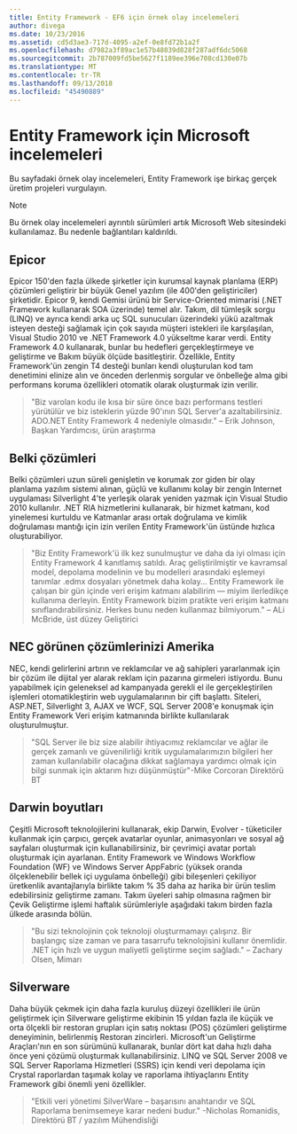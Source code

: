 ```yaml
---
title: Entity Framework - EF6 için örnek olay incelemeleri
author: divega
ms.date: 10/23/2016
ms.assetid: cd5d3ae3-717d-4095-a2ef-0e8fd72b1a2f
ms.openlocfilehash: d7982a3f89ac1e57b48039d828f287adf6dc5068
ms.sourcegitcommit: 2b787009fd5be5627f1189ee396e708cd130e07b
ms.translationtype: MT
ms.contentlocale: tr-TR
ms.lasthandoff: 09/13/2018
ms.locfileid: "45490889"
---
```

# <a name="microsoft-case-studies-for-entity-framework"></a>Entity Framework için Microsoft incelemeleri
Bu sayfadaki örnek olay incelemeleri, Entity Framework işe birkaç gerçek üretim projeleri vurgulayın.
> [!NOTE]
> Bu örnek olay incelemeleri ayrıntılı sürümleri artık Microsoft Web sitesindeki kullanılamaz. Bu nedenle bağlantıları kaldırıldı.

## <a name="epicor"></a>Epicor
Epicor 150'den fazla ülkede şirketler için kurumsal kaynak planlama (ERP) çözümleri geliştirir bir büyük Genel yazılım (ile 400'den geliştiriciler) şirketidir.
Epicor 9, kendi Gemisi ürünü bir Service-Oriented mimarisi (.NET Framework kullanarak SOA üzerinde) temel alır.
Takım, dil tümleşik sorgu (LINQ) ve ayrıca kendi arka uç SQL sunucuları üzerindeki yükü azaltmak isteyen desteği sağlamak için çok sayıda müşteri istekleri ile karşılaşılan, Visual Studio 2010 ve .NET Framework 4.0 yükseltme karar verdi.
Entity Framework 4.0 kullanarak, bunlar bu hedefleri gerçekleştirmeye ve geliştirme ve Bakım büyük ölçüde basitleştirir.
Özellikle, Entity Framework'ün zengin T4 desteği bunları kendi oluşturulan kod tam denetimini elinize alın ve önceden derlenmiş sorgular ve önbelleğe alma gibi performans koruma özellikleri otomatik olarak oluşturmak izin verilir.

> "Biz varolan kodu ile kısa bir süre önce bazı performans testleri yürütülür ve biz isteklerin yüzde 90'ının SQL Server'a azaltabilirsiniz.
ADO.NET Entity Framework 4 nedeniyle olmasıdır." – Erik Johnson, Başkan Yardımcısı, ürün araştırma  

## <a name="veracity-solutions"></a>Belki çözümleri
Belki çözümleri uzun süreli genişletin ve korumak zor giden bir olay planlama yazılım sistemi alınan, güçlü ve kullanımı kolay bir zengin Internet uygulaması Silverlight 4'te yerleşik olarak yeniden yazmak için Visual Studio 2010 kullanılır.
.NET RIA hizmetlerini kullanarak, bir hizmet katmanı, kod yinelemesi kurtuldu ve Katmanlar arası ortak doğrulama ve kimlik doğrulaması mantığı için izin verilen Entity Framework'ün üstünde hızlıca oluşturabiliyor.  

> "Biz Entity Framework'ü ilk kez sunulmuştur ve daha da iyi olması için Entity Framework 4 kanıtlamış satıldı.
Araç geliştirilmiştir ve kavramsal model, depolama modelinin ve bu modelleri arasındaki eşlemeyi tanımlar .edmx dosyaları yönetmek daha kolay... Entity Framework ile çalışan bir gün içinde veri erişim katmanı alabilirim — miyim ilerledikçe kullanıma derleyin.
Entity Framework bizim pratikte veri erişim katmanı sınıflandırabilirsiniz. Herkes bunu neden kullanmaz bilmiyorum." – ALi McBride, üst düzey Geliştirici

## <a name="nec-display-solutions-of-america"></a>NEC görünen çözümlerinizi Amerika
NEC, kendi gelirlerini artırın ve reklamcılar ve ağ sahipleri yararlanmak için bir çözüm ile dijital yer alarak reklam için pazarına girmeleri istiyordu.
Bunu yapabilmek için geleneksel ad kampanyada gerekli el ile gerçekleştirilen işlemleri otomatikleştirin web uygulamalarının bir çift başlattı.
Siteleri, ASP.NET, Silverlight 3, AJAX ve WCF, SQL Server 2008'e konuşmak için Entity Framework Veri erişim katmanında birlikte kullanılarak oluşturulmuştur.

> "SQL Server ile biz size alabilir ihtiyacımız reklamcılar ve ağlar ile gerçek zamanlı ve güvenilirliği kritik uygulamalarımızın bilgileri her zaman kullanılabilir olacağına dikkat sağlamaya yardımcı olmak için bilgi sunmak için aktarım hızı düşünmüştür"-Mike Corcoran Direktörü BT

## <a name="darwin-dimensions"></a>Darwin boyutları
Çeşitli Microsoft teknolojilerini kullanarak, ekip Darwin, Evolver - tüketiciler kullanmak için çarpıcı, gerçek avatarlar oyunlar, animasyonları ve sosyal ağ sayfaları oluşturmak için kullanabilirsiniz, bir çevrimiçi avatar portalı oluşturmak için ayarlanan.
Entity Framework ve Windows Workflow Foundation (WF) ve Windows Server AppFabric (yüksek oranda ölçeklenebilir bellek içi uygulama önbelleği) gibi bileşenleri çekiliyor üretkenlik avantajlarıyla birlikte takım % 35 daha az harika bir ürün teslim edebilirsiniz geliştirme zamanı.
Takım üyeleri sahip olmasına rağmen bir Çevik Geliştirme işlemi haftalık sürümleriyle aşağıdaki takım birden fazla ülkede arasında bölün.

 > "Bu sizi teknolojinin çok teknoloji oluşturmamayı çalışırız. Bir başlangıç size zaman ve para tasarrufu teknolojisini kullanır önemlidir.
 .NET için hızlı ve uygun maliyetli geliştirme seçim sağladı." – Zachary Olsen, Mimarı  

## <a name="silverware"></a>Silverware
Daha büyük çekmek için daha fazla kuruluş düzeyi özellikleri ile ürün geliştirmek için Silverware geliştirme ekibinin 15 yıldan fazla ile küçük ve orta ölçekli bir restoran grupları için satış noktası (POS) çözümleri geliştirme deneyiminin, belirlenmiş Restoran zincirleri.
Microsoft'un Geliştirme Araçları'nın en son sürümünü kullanarak, bunlar dört kat daha hızlı daha önce yeni çözümü oluşturmak kullanabilirsiniz.
LINQ ve SQL Server 2008 ve SQL Server Raporlama Hizmetleri (SSRS) için kendi veri depolama için Crystal raporlardan taşımak kolay ve raporlama ihtiyaçlarını Entity Framework gibi önemli yeni özellikler.

> "Etkili veri yönetimi SilverWare – başarısını anahtarıdır ve SQL Raporlama benimsemeye karar nedeni budur." -Nicholas Romanidis, Direktörü BT / yazılım Mühendisliği
